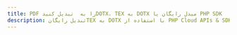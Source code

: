 ---title: PDF را به  تبدیل کنیدDOTX، TEX به DOTX مبدل رایگان یا PHP SDKdescription: تبدیل رایگانTEX به DOTX با استفاده از PHP Cloud APIs & SDK همچنین اسناد PDF را در Cloud ایجاد، ویرایش و رندر کنید.---